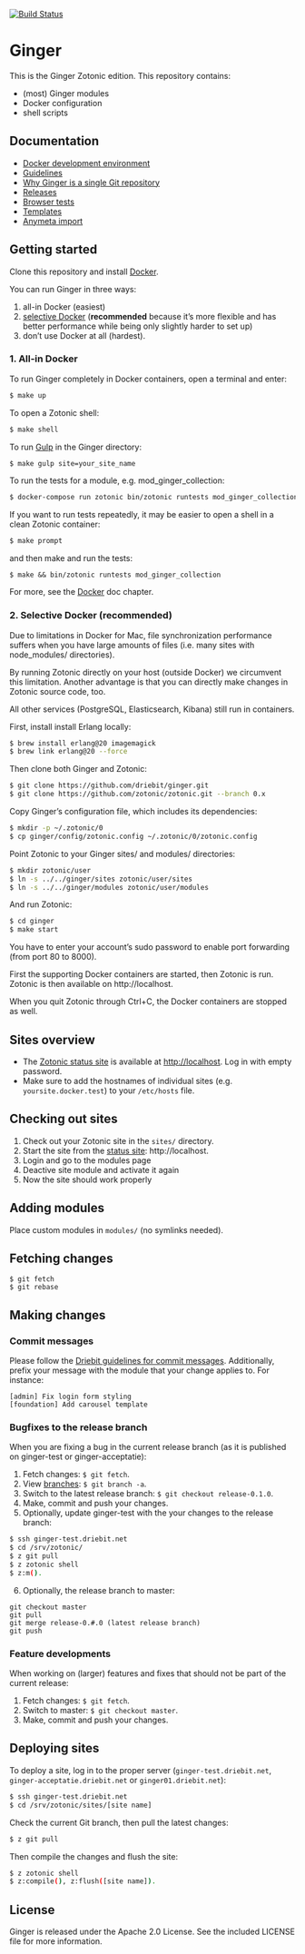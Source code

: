 
[![Build Status](https://travis-ci.org/driebit/ginger.svg?branch=master)](https://travis-ci.org/driebit/ginger)

Ginger
======

This is the Ginger Zotonic edition. This repository contains:

* (most) Ginger modules
* Docker configuration
* shell scripts

Documentation
-------------

* [Docker development environment](docs/docker.md)
* [Guidelines](docs/guidelines.md)
* [Why Ginger is a single Git repository](docs/monorepo.md)
* [Releases](docs/releases.md)
* [Browser tests](docs/browser-tests.md)
* [Templates](docs/templates.md)
* [Anymeta import](docs/anymeta-import.md)

Getting started
---------------

Clone this repository and install [Docker](https://www.docker.com/getdocker).

You can run Ginger in three ways:

1. all-in Docker (easiest)
2. [selective Docker](#2-selective-docker-recommended) (**recommended** because it’s more flexible and has better 
   performance while being only slightly harder to set up)
3. don’t use Docker at all (hardest). 

### 1. All-in Docker

To run Ginger completely in Docker containers, open a terminal and enter:

```bash
$ make up
```

To open a Zotonic shell:

```bash
$ make shell
```

To run [Gulp](https://github.com/driebit/docker-node-gulp) in the Ginger
directory:

```bash
$ make gulp site=your_site_name
```

To run the tests for a module, e.g. mod_ginger_collection:

```bash
$ docker-compose run zotonic bin/zotonic runtests mod_ginger_collection
```

If you want to run tests repeatedly, it may be easier to open a shell in a 
clean Zotonic container:

```bash
$ make prompt
```

and then make and run the tests: 

```
$ make && bin/zotonic runtests mod_ginger_collection
```

For more, see the [Docker](docs/docker.md) doc chapter.

### 2. Selective Docker (recommended)

Due to limitations in Docker for Mac, file synchronization performance suffers
when you have large amounts of files (i.e. many sites with node_modules/ 
directories).

By running Zotonic directly on your host (outside Docker) we circumvent this
limitation. Another advantage is that you can directly make changes in Zotonic
source code, too. 

All other services (PostgreSQL, Elasticsearch, Kibana) still run in
containers.

First, install install Erlang locally:

```bash
$ brew install erlang@20 imagemagick
$ brew link erlang@20 --force
```

Then clone both Ginger and Zotonic:

```bash
$ git clone https://github.com/driebit/ginger.git
$ git clone https://github.com/zotonic/zotonic.git --branch 0.x 
```

Copy Ginger’s configuration file, which includes its dependencies:

```bash
$ mkdir -p ~/.zotonic/0
$ cp ginger/config/zotonic.config ~/.zotonic/0/zotonic.config
```

Point Zotonic to your Ginger sites/ and modules/ directories:

```bash
$ mkdir zotonic/user
$ ln -s ../../ginger/sites zotonic/user/sites
$ ln -s ../../ginger/modules zotonic/user/modules
```

And run Zotonic:

```bash
$ cd ginger
$ make start
```

You have to enter your account’s sudo password to enable port forwarding 
(from port 80 to 8000).

First the supporting Docker containers are started, then Zotonic is run.
Zotonic is then available on http://localhost.

When you quit Zotonic through Ctrl+C, the Docker containers are stopped 
as 
well.

Sites overview
---------------

* The [Zotonic status site](http://zotonic.com/docs/latest/installation/zotonic_status.html)
  is available at [http://localhost](http://localhost). Log in with empty 
  password.
* Make sure to add the hostnames of individual sites (e.g. 
  `yoursite.docker.test`) to your `/etc/hosts` file.

Checking out sites
------------------

1. Check out your Zotonic site in the `sites/` directory.
2. Start the site from the [status site](http://zotonic.com/docs/latest/ref/status-site.html):
   http://localhost.
3. Login and go to the modules page
4. Deactive site module and activate it again
5. Now the site should work properly

Adding modules
--------------

Place custom modules in `modules/` (no symlinks needed).

Fetching changes
----------------

```
$ git fetch
$ git rebase
```

Making changes
--------------

### Commit messages

Please follow the [Driebit guidelines for commit messages](https://gitlab.driebit.nl/driebit/docs/blob/master/git.md#commit-messages).
Additionally, prefix your message with the module that your change applies to.
For instance:

```
[admin] Fix login form styling
[foundation] Add carousel template
```

### Bugfixes to the release branch

When you are fixing a bug in the current release branch (as it is published on
ginger-test or ginger-acceptatie):

1. Fetch changes: `$ git fetch`.
2. View [branches](https://gitlab.driebit.nl/driebit/ginger/branches): `$ git branch -a`.
3. Switch to the latest release branch: `$ git checkout release-0.1.0`.
4. Make, commit and push your changes.
5. Optionally, update ginger-test with the your changes to the release branch:

```bash
$ ssh ginger-test.driebit.net
$ cd /srv/zotonic/
$ z git pull
$ z zotonic shell
$ z:m().
```
6. Optionally, the release branch to master:

```
git checkout master
git pull
git merge release-0.#.0 (latest release branch)
git push
```

### Feature developments

When working on (larger) features and fixes that should not be part of the
current release:

1. Fetch changes: `$ git fetch`.
2. Switch to master: `$ git checkout master`.
3. Make, commit and push your changes.

Deploying sites
---------------

To deploy a site, log in to the proper server (`ginger-test.driebit.net`,
`ginger-acceptatie.driebit.net` or `ginger01.driebit.net`):

```bash
$ ssh ginger-test.driebit.net
$ cd /srv/zotonic/sites/[site name]
```

Check the current Git branch, then pull the latest changes:

```bash
$ z git pull
```

Then compile the changes and flush the site:

```bash
$ z zotonic shell
$ z:compile(), z:flush([site name]).
```

License
-------

Ginger is released under the Apache 2.0 License. See the included LICENSE file
for more information.
